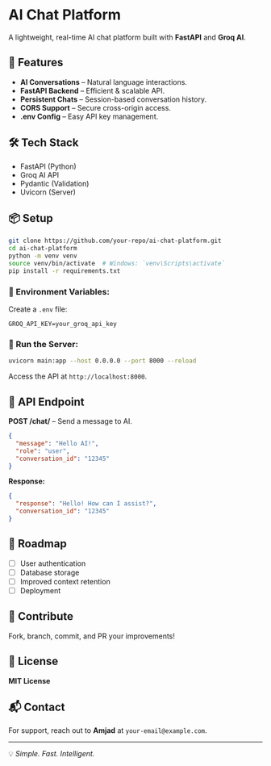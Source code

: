 # AI Chat Platform

A lightweight, real-time AI chat platform built with **FastAPI** and **Groq AI**.

## 🚀 Features
- **AI Conversations** – Natural language interactions.
- **FastAPI Backend** – Efficient & scalable API.
- **Persistent Chats** – Session-based conversation history.
- **CORS Support** – Secure cross-origin access.
- **.env Config** – Easy API key management.

## 🛠️ Tech Stack
- FastAPI (Python)
- Groq AI API
- Pydantic (Validation)
- Uvicorn (Server)

## 📦 Setup
```bash
git clone https://github.com/your-repo/ai-chat-platform.git
cd ai-chat-platform
python -m venv venv
source venv/bin/activate  # Windows: `venv\Scripts\activate`
pip install -r requirements.txt
```

### 🔧 Environment Variables:
Create a `.env` file:
```env
GROQ_API_KEY=your_groq_api_key
```

### 🚀 Run the Server:
```bash
uvicorn main:app --host 0.0.0.0 --port 8000 --reload
```
Access the API at `http://localhost:8000`.

## 📌 API Endpoint
**POST /chat/** – Send a message to AI.
```json
{
  "message": "Hello AI!",
  "role": "user",
  "conversation_id": "12345"
}
```
**Response:**
```json
{
  "response": "Hello! How can I assist?",
  "conversation_id": "12345"
}
```

## 📌 Roadmap
- [ ] User authentication
- [ ] Database storage
- [ ] Improved context retention
- [ ] Deployment

## 🤝 Contribute
Fork, branch, commit, and PR your improvements!

## 📄 License
**MIT License**

## 📬 Contact
For support, reach out to **Amjad** at `your-email@example.com`.

---
💡 *Simple. Fast. Intelligent.*
